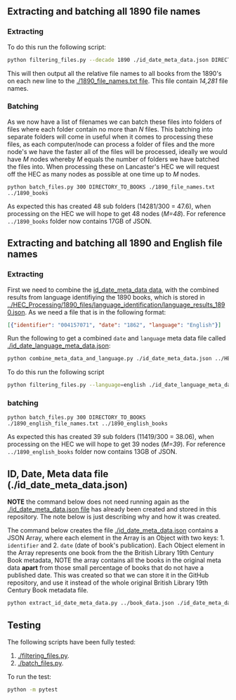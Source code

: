 ## Extracting and batching all 1890 file names

### Extracting

To do this run the following script:

``` bash
python filtering_files.py --decade 1890 ./id_date_meta_data.json DIRECTORY_TO_BOOKS ./1890_file_names.txt
```

This will then output all the relative file names to all books from the 1890's on each new line to the [./1890_file_names.txt file](./1890_file_names.txt). This file contain *14,281* file names.

### Batching

As we now have a list of filenames we can batch these files into folders of files where each folder contain no more than *N* files. This batching into separate folders will come in useful when it comes to processing these files, as each computer/node can process a folder of files and the more node's we have the faster all of the files will be processed, ideally we would have *M* nodes whereby *M* equals the number of folders we have batched the files into. When processing these on Lancaster's HEC we will request off the HEC as many nodes as possible at one time up to *M* nodes.

```
python batch_files.py 300 DIRECTORY_TO_BOOKS ./1890_file_names.txt ../1890_books
```

As expected this has created 48 sub folders (14281/300 = 47.6), when processing on the HEC we will hope to get 48 nodes (*M=48*). For reference `../1890_books` folder now contains 17GB of JSON.

## Extracting and batching all 1890 and English file names

### Extracting

First we need to combine the [id_date_meta_data data](./id_date_meta_data), with the combined results from language identifiying the 1890 books, which is stored in [../HEC_Processing/1890_files/language_identification/language_results_1890.json](../HEC_Processing/1890_files/language_identification/language_results_1890.json). As we need a file that is in the following format:

``` json
[{"identifier": "004157071", "date": "1862", "language": "English"}]
```

Run the following to get a combined `date` and `language` meta data file called [./id_date_language_meta_data.json](./id_date_language_meta_data.json):

``` bash
python combine_meta_data_and_language.py ./id_date_meta_data.json ../HEC_Processing/1890_files/language_identification/language_results_1890.json ./id_date_language_meta_data.json
```

To do this run the following script

``` bash
python filtering_files.py --language=english ./id_date_language_meta_data.json DIRECTORY_TO_BOOKS ./1890_english_file_names.txt
```

### batching

```
python batch_files.py 300 DIRECTORY_TO_BOOKS ./1890_english_file_names.txt ../1890_english_books
```

As expected this has created 39 sub folders (11419/300 = 38.06), when processing on the HEC we will hope to get 39 nodes (*M=39*). For reference `../1890_english_books` folder now contains 13GB of JSON.

## ID, Date, Meta data file (./id_date_meta_data.json)

**NOTE** the command below does not need running again as the [./id_date_meta_data.json file](./id_date_meta_data.json) has already been created and stored in this repository. The note below is just describing why and how it was created.

The command below creates the file [./id_date_meta_data.json](./id_date_meta_data.json) contains a JSON Array, where each element in the Array is an Object with two keys: 1. `identifier` and 2. `date` (date of book's publication). Each Object element in the Array represents one book from the the British Library 19th Century Book metadata, NOTE the array contains all the books in the original meta data **apart** from those small percentage of books that do not have a published date. This was created so that we can store it in the GitHub repository, and use it instead of the whole original British Library 19th Century Book metadata file.

``` bash
python extract_id_date_meta_data.py ../book_data.json ./id_date_meta_data.json
```


## Testing

The following scripts have been fully tested:

1. [./filtering_files.py](./filtering_files.py).
2. [./batch_files.py](./batch_files.py).

To run the test:

``` bash
python -m pytest
```